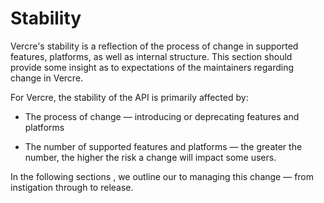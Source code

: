 # Stability

Vercre's stability is a reflection of the process of change in supported features,
platforms, as well as internal structure. This section should provide some insight
as to expectations of the maintainers regarding change in Vercre.

For Vercre, the stability of the API is primarily affected by:

* The process of change — introducing or deprecating features and platforms

* The number of supported features and platforms — the greater the number, the higher
  the risk a change will impact some users.

In the following sections , we outline our to managing this change — from instigation
through to release.
